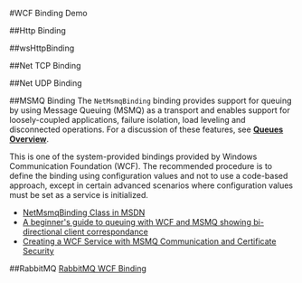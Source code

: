 
#WCF Binding Demo

##Http Binding

##wsHttpBinding

##Net TCP Binding

##Net UDP Binding

##MSMQ Binding
The `NetMsmqBinding` binding provides support for queuing by using Message Queuing (MSMQ) as a transport and enables support for loosely-coupled applications, failure isolation, load leveling and disconnected operations. For a discussion of these features, see **[Queues Overview](https://msdn.microsoft.com/en-us/library/ms733789.aspx)**.  

This is one of the system-provided bindings provided by Windows Communication Foundation (WCF). The recommended procedure is to define the binding using configuration values and not to use a code-based approach, except in certain advanced scenarios where configuration values must be set as a service is initialized.

- [NetMsmqBinding Class in MSDN](https://msdn.microsoft.com/en-us/library/system.servicemodel.netmsmqbinding.aspx)
- [A beginner's guide to queuing with WCF and MSMQ showing bi-directional client correspondance](http://www.codeproject.com/Articles/520323/A-beginners-guide-to-queuing-with-WCF-and-MSMQ-sho)
- [Creating a WCF Service with MSMQ Communication and Certificate Security](http://www.codeproject.com/Articles/326909/Creating-a-WCF-Service-with-MSMQ-Communication-and)


##RabbitMQ
[RabbitMQ WCF Binding](https://www.rabbitmq.com/dotnet-api-guide.html)